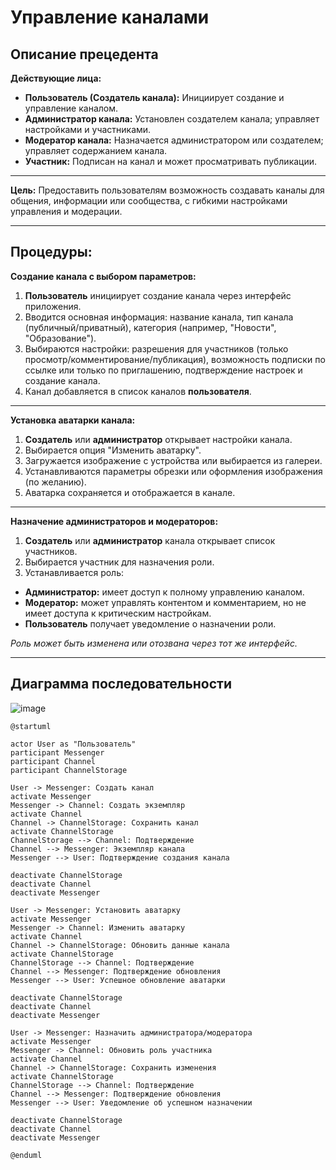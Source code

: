 # Управление каналами

## Описание прецедента

**Действующие лица:**
- **Пользователь (Создатель канала):** Инициирует создание и управление каналом.
- **Администратор канала:** Установлен создателем канала; управляет настройками и участниками.
- **Модератор канала:** Назначается администратором или создателем; управляет содержанием канала.
- **Участник:** Подписан на канал и может просматривать публикации.

---

**Цель:**
Предоставить пользователям возможность создавать каналы для общения, информации или сообщества, с гибкими настройками управления и модерации.

---

## Процедуры:

**Создание канала с выбором параметров:**
1. **Пользователь** инициирует создание канала через интерфейс приложения.
2. Вводится основная информация: название канала, тип канала (публичный/приватный), категория (например, "Новости", "Образование").
3. Выбираются настройки: разрешения для участников (только просмотр/комментирование/публикация), возможность подписки по ссылке или только по приглашению, подтверждение настроек и создание канала.
4. Канал добавляется в список каналов **пользователя**.

---

**Установка аватарки канала:**
1. **Создатель** или **администратор** открывает настройки канала.
2. Выбирается опция "Изменить аватарку".
3. Загружается изображение с устройства или выбирается из галереи.
4. Устанавливаются параметры обрезки или оформления изображения (по желанию).
5. Аватарка сохраняется и отображается в канале.

---

**Назначение администраторов и модераторов:**
1. **Создатель** или **администратор** канала открывает список участников.
2. Выбирается участник для назначения роли.
3. Устанавливается роль:
- **Администратор:** имеет доступ к полному управлению каналом.
- **Модератор:** может управлять контентом и комментарием, но не имеет доступа к критическим настройкам.
- **Пользователь** получает уведомление о назначении роли.

*Роль может быть изменена или отозвана через тот же интерфейс.*

---

## Диаграмма последовательности

![image](https://github.com/user-attachments/assets/bae2b708-620c-4a0a-9e50-9c958c605893)

```plantuml
@startuml

actor User as "Пользователь"
participant Messenger
participant Channel
participant ChannelStorage

User -> Messenger: Создать канал
activate Messenger
Messenger -> Channel: Создать экземпляр
activate Channel
Channel -> ChannelStorage: Сохранить канал
activate ChannelStorage
ChannelStorage --> Channel: Подтверждение
Channel --> Messenger: Экземпляр канала
Messenger --> User: Подтверждение создания канала

deactivate ChannelStorage
deactivate Channel
deactivate Messenger

User -> Messenger: Установить аватарку
activate Messenger
Messenger -> Channel: Изменить аватарку
activate Channel
Channel -> ChannelStorage: Обновить данные канала
activate ChannelStorage
ChannelStorage --> Channel: Подтверждение
Channel --> Messenger: Подтверждение обновления
Messenger --> User: Успешное обновление аватарки

deactivate ChannelStorage
deactivate Channel
deactivate Messenger

User -> Messenger: Назначить администратора/модератора
activate Messenger
Messenger -> Channel: Обновить роль участника
activate Channel
Channel -> ChannelStorage: Сохранить изменения
activate ChannelStorage
ChannelStorage --> Channel: Подтверждение
Channel --> Messenger: Подтверждение обновления
Messenger --> User: Уведомление об успешном назначении

deactivate ChannelStorage
deactivate Channel
deactivate Messenger

@enduml

```
